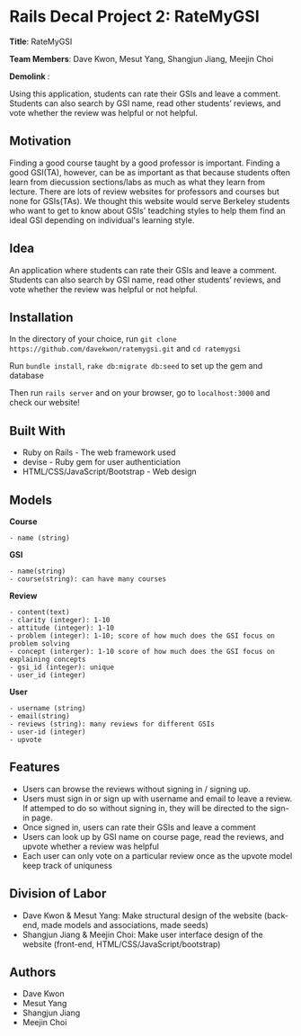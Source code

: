 # Rails Decal Project 2: RateMyGSI

<strong>Title</strong>: RateMyGSI

<strong> Team Members</strong>: Dave Kwon, Mesut Yang, Shangjun Jiang, Meejin Choi

<strong> Demolink </strong>:

Using this application, students can rate their GSIs and leave a comment. Students can also search by GSI name, read other students’ reviews, and vote whether the review was helpful or not helpful.

## Motivation

Finding a good course taught by a good professor is important. Finding a good GSI(TA), however, can be as important as that because students often learn from diecussion sections/labs as much as what they learn from lecture. There are lots of review websites for professors and courses but none for GSIs(TAs). We thought this website would serve Berkeley students who want to get to know about GSIs' teadching styles to help them find an ideal GSI depending on individual's learning style.

## Idea
An application where students can rate their GSIs and leave a comment. Students can also search by GSI name, read other students’ reviews, and vote whether the review was helpful or not helpful.



## Installation

In the directory of your choice, run ```git clone https://github.com/davekwon/ratemygsi.git``` and ```cd ratemygsi```

Run ```bundle install```,  ```rake db:migrate db:seed``` to set up the gem and database

Then run ```rails server``` and on your browser, go to ```localhost:3000``` and check our website!


## Built With

* Ruby on Rails - The web framework used
* devise - Ruby gem for user authenticiation
* HTML/CSS/JavaScript/Bootstrap - Web design


## Models

**Course**
```
- name (string)
```
**GSI**
```
- name(string)
- course(string): can have many courses
```
**Review**
```
- content(text)
- clarity (integer): 1-10
- attitude (integer): 1-10
- problem (integer): 1-10; score of how much does the GSI focus on problem solving
- concept (interger): 1-10 score of how much does the GSI focus on explaining concepts
- gsi_id (integer): unique
- user_id (integer)
```
**User**
```
- username (string)
- email(string) 
- reviews (string): many reviews for different GSIs
- user-id (integer)
- upvote
```


## Features


- Users can browse the reviews without signing in / signing up.
- Users must sign in or sign up with username and email to leave a review. If attemped to do so without signing in, they will be directed to the sign-in page.
- Once signed in, users can rate their GSIs and leave a comment
- Users can look up by GSI name on course page, read the reviews, and upvote whether a review was helpful
- Each user can only vote on a particular review once as the upvote model keep track of uniquness
		
        
        
## Division of Labor

- Dave Kwon & Mesut Yang: Make structural design of the website (back-end, made models and associations, made seeds)
- Shangjun Jiang & Meejin Choi: Make user interface design of the website (front-end, HTML/CSS/JavaScript/bootstrap)

## Authors

* Dave Kwon
* Mesut Yang
* Shangjun Jiang
* Meejin Choi
